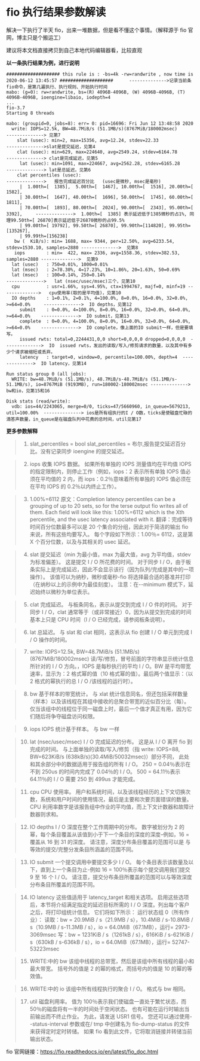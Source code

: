 # fio 执行结果参数解读

解决一下执行了半天 fio，出来一堆数据，但是看不懂这个事情。（解释源于 fio 官网，博主只是个搬运工）

建议将本文档直接拷贝到自己本地代码编辑器看，比较直观

**以一条执行结果为例，进行说明**

```shell
#################### this rule is : -bs=4k -rw=randwrite , now time is 2020-06-12 13:45:57 ####################      -------------->记录当前条fio命令，是第几遍执行、执行规则、开始执行时间
mabo: (g=0): rw=randwrite, bs=(R) 4096B-4096B, (W) 4096B-4096B, (T) 4096B-4096B, ioengine=libaio, iodepth=4
...
fio-3.7
Starting 8 threads

mabo: (groupid=0, jobs=8): err= 0: pid=16696: Fri Jun 12 13:48:58 2020
  write: IOPS=12.5k, BW=48.7MiB/s (51.1MB/s)(8767MiB/180002msec)             --------------> 见第7
    slat (usec): min=2, max=15356, avg=12.24, stdev=22.33                    -------------->slat是提交延迟，见第4
    clat (usec): min=629, max=224640, avg=2549.24, stdev=6164.78             --------------> clat是完成延迟，见第5
     lat (usec): min=1091, max=224667, avg=2562.28, stdev=6165.28            --------------> lat是总延迟，见第6
    clat percentiles (usec):                                                 -------------->   报告完成延迟百分比   (usec是微秒, msec是毫秒)
     |  1.00th=[  1385],  5.00th=[  1467], 10.00th=[  1516], 20.00th=[  1582],
     | 30.00th=[  1647], 40.00th=[  1696], 50.00th=[  1745], 60.00th=[  1811],
     | 70.00th=[  1893], 80.00th=[  2024], 90.00th=[  2343], 95.00th=[  3392],     -------------->  1.00th=[  1385] 表示延迟低于1385微秒的占1%, 同理99.50th=[ 26870]表示延迟低于26870微秒的占99.5%
     | 99.00th=[ 19792], 99.50th=[ 26870], 99.90th=[114820], 99.95th=[135267],
     | 99.99th=[156238]
   bw (  KiB/s): min= 1688, max= 9344, per=12.50%, avg=6233.54, stdev=1530.10, samples=2880 -------------->  见第8
   iops        : min=  422, max= 2336, avg=1558.36, stdev=382.53, samples=2880 -------------->  见第9
  lat (usec)   : 750=0.01%, 1000=0.01%
  lat (msec)   : 2=78.30%, 4=17.23%, 10=1.86%, 20=1.63%, 50=0.69%
  lat (msec)   : 100=0.14%, 250=0.14%                                       -------------->   lat (nsec/usec/msec)三个，见第10
  cpu          : usr=1.66%, sys=4.95%, ctx=1994767, majf=0, minf=19 -------------->   cpu使用率(取的是平均值)，见第10
  IO depths    : 1=0.1%, 2=0.1%, 4=100.0%, 8=0.0%, 16=0.0%, 32=0.0%, >=64=0.0%     -------------->  IO depths，见第12
     submit    : 0=0.0%, 4=100.0%, 8=0.0%, 16=0.0%, 32=0.0%, 64=0.0%, >=64=0.0%    -------------->  IO submit，见第13
     complete  : 0=0.0%, 4=100.0%, 8=0.0%, 16=0.0%, 32=0.0%, 64=0.0%, >=64=0.0%    -------------->  IO complete，像上面的IO submit一样，但是要填写。
     issued rwts: total=0,2244431,0,0 short=0,0,0,0 dropped=0,0,0,0  -------------->  IO  issued rwts，发出的读取/写入/修剪请求的数量，以及其中有多少个请求被缩短或丢弃。
     latency   : target=0, window=0, percentile=100.00%, depth=4  -------------->  IO latency，见第14

Run status group 0 (all jobs):
  WRITE: bw=48.7MiB/s (51.1MB/s), 48.7MiB/s-48.7MiB/s (51.1MB/s-51.1MB/s), io=8767MiB (9193MB), run=180002-180002msec --------------> bw和io，见第15和16

Disk stats (read/write):
  vdb: ios=44/2243065, merge=0/0, ticks=47/5660960, in_queue=5679213, util=100.00%  --------------> ios是所有组执行的I / O数，ticks是使磁盘忙碌的滴答声数量，in_queue是在磁盘队列中花费的总时间，util见第17
```

**更多参数解释**

> 1. slat_percentiles = bool
>    slat_percentiles = 布尔,报告提交延迟百分比。没有记录同步 ioengine 的提交延迟。

> 2. iops
>    收集 IOPS 数据。 如果所有单独的 IOPS 测量值均在平均值 IOPS 的指定限制内，则停止工作（例如，iops：2 表示所有单独 IOPS 值必须在平均值的 2 内，而 iops：0.2％意味着所有单独的 IOPS 值必须在 在平均 IOPS 的 0.2％以内终止工作）。

> 3. 1.00%=6112
>    原文：Completion latency percentiles can be a grouping of up to 20 sets, so for the terse output fio writes all of them. Each field will look like this: 1.00%=6112 which is the Xth percentile, and the usec latency associated with it.
>    翻译：完成等待时间百分位数最多可以是 20 个集合的分组，因此对于简洁的输出 fio 来说，所有这些均要写入。 每个字段如下所示：1.00％= 6112，这是第 X 个百分位数，以及与其相关的 usec 延迟。

> 4. slat
>    提交延迟（min 为最小值，max 为最大值，avg 为平均值，stdev 为标准偏差）。 这是提交 I / O 所花费的时间。 对于同步 I / O，由于板条实际上是完成延迟，因此不会显示该行（因为队列/完成是其中的一项操作）。 该值可以为纳秒，微秒或毫秒-fio 将选择最合适的基准并打印（在纳秒以上的示例中为最佳刻度）。 注意：在--minimum 模式下，延迟始终以微秒为单位表示。

> 5. clat
>    完成延迟。 与板条同名，表示从提交到完成 I / O 件的时间。 对于同步 I / O，clat 通常等于（或非常接近）0，因为从提交到完成的时间基本上只是 CPU 时间（I / O 已经完成，请参阅板条说明）。

> 6. lat
>    总延迟。 与 slat 和 clat 相同，这表示从 fio 创建 I / O 单元到完成 I / O 操作的时间。

> 7. write: IOPS=12.5k, BW=48.7MiB/s (51.1MB/s)(8767MiB/180002msec)
>    读/写/修剪，冒号前面的字符串显示统计信息所针对的 I / O 方向。，IOPS 是每秒执行的平均 I / O。BW 是平均带宽速率，显示为：2 格式幂的值（10 格式幂的值）。最后两个值显示：（以 2 格式的幂执行的总 I / O /该线程的运行时）。

> 8. bw
>    基于样本的带宽统计。 与 xlat 统计信息同名，但还包括采样数量（样本）以及该线程在其组中接收的总聚合带宽的近似百分比（每）。仅当该组中的线程位于同一磁盘上时，最后一个值才真正有用，因为它们随后将争夺磁盘访问权限。

> 9. iops
>    IOPS 统计基于样本。 与 bw 一样

> 10. lat (nsec/usec/msec)
>     I / O 完成延迟的分布。 这是从 I / O 离开 fio 到完成的时间。 与上面单独的读取/写入/修剪（指 write: IOPS=88, BW=623KiB/s (638kB/s)(30.4MiB/50032msec)）部分不同，
>     此处和其余部分中的数据适用于报告组的所有 I / O。 250 = 0.04％表示在不到 250us 的时间内完成了 0.04％的 I / O。 500 = 64.11％表示 64.11％的 I / O 需要 250 到 499us 才能完成。

> 11. cpu
>     CPU 使用率。 用户和系统时间，以及该线程经历的上下文切换次数，系统和用户时间的使用情况，最后是主要和次要页面错误的数量。
>     CPU 利用率数字是该报告组中作业的平均值，而上下文计数器和故障计数器则求和。

> 12. IO depths
>     I / O 深度在整个工作周期中的分布。 数字被划分为 2 的幂，每个条目覆盖从该值到小于下一个条目的深度的深度–例如，16 =覆盖从 16 到 31 的深度。
>     请注意，深度分布条目覆盖的范围可以是 与等效的提交/完整分发条目所涵盖的范围不同。

> 13. IO submit
>     一个提交调用中要提交多少 I / O。 每个条目表示该数量及以下，直到上一个条目为止-例如 16 = 100％表示每个提交调用我们提交 9 至 16 个 I / O。
>     请注意，提交分布条目所覆盖的范围可以与等效深度分布条目所覆盖的范围不同。

> 14. IO latency
>     这些值适用于 latency_target 和相关选项。 启用这些选项后，本节将介绍满足指定的延迟目标所需的 I / O 深度。列出每个客户之后，将打印组统计信息。 它们将如下所示：
>     运行状态组 0（所有作业）：
>     读取：bw = 20.9MiB / s（21.9MB / s），10.4MiB / s-10.8MiB / s（10.9MB / s-11.3MB / s），io = 64.0MiB（67.1MB），运行= 2973-3069msec
>     写：bw = 1231KiB / s（1261kB / s），616KiB / s-621KiB / s（630kB / s-636kB / s），io = 64.0MiB（67.1MB），运行= 52747-53223msec

> 15. WRITE:中的 bw
>     该组中线程的总带宽，然后是该组中所有线程的最小和最大带宽。 括号外的值是 2 的幂的格式，而括号内的值是 10 的幂的等效值。

> 16. WRITE:中的 io
>     该组中所有线程执行的聚合 I / O。 格式与 bw 相同。

> 17. util
>     磁盘利用率。 值为 100％表示我们使磁盘一直处于繁忙状态，而 50％的磁盘将有一半的时间处于空闲状态。
>     也有可能在运行时输出当前输出而不终止作业。 为此，请发送 USR1 信号。 您还可以通过使用--status-interval 参数或在/ tmp 中创建名为 fio-dump-status 的文件来获得定时定时转储。 如果 fio 看到此文件，它将取消链接并转储当前输出状态。

fio 官网链接：https://fio.readthedocs.io/en/latest/fio_doc.html

